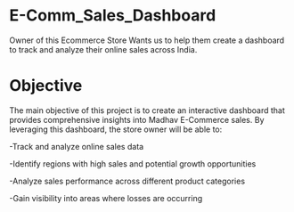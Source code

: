 # E-Comm_Sales_Dashboard
Owner of this Ecommerce Store Wants us to help them create a dashboard to track and analyze their online sales across India.
# Objective
The main objective of this project is to create an interactive dashboard that provides comprehensive insights into Madhav E-Commerce sales. By leveraging this dashboard, the store owner will be able to:

-Track and analyze online sales data

-Identify regions with high sales and potential growth opportunities

-Analyze sales performance across different product categories

-Gain visibility into areas where losses are occurring

